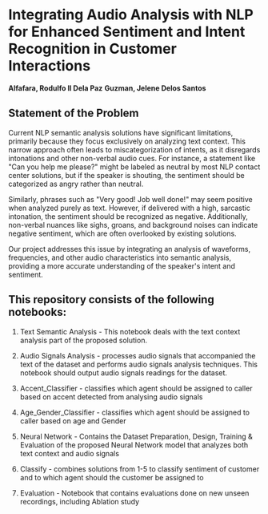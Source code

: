 # Integrating Audio Analysis with NLP for Enhanced Sentiment and Intent Recognition in Customer Interactions

__Alfafara, Rodulfo II Dela Paz__ 
__Guzman, Jelene Delos Santos__ 

## Statement of the Problem

Current NLP semantic analysis solutions have significant limitations, primarily because they focus exclusively on analyzing text context. This narrow approach often leads to miscategorization of intents, as it disregards intonations and other non-verbal audio cues. For instance, a statement like "Can you help me please?" might be labeled as neutral by most NLP contact center solutions, but if the speaker is shouting, the sentiment should be categorized as angry rather than neutral.

Similarly, phrases such as "Very good! Job well done!" may seem positive when analyzed purely as text. However, if delivered with a high, sarcastic intonation, the sentiment should be recognized as negative. Additionally, non-verbal nuances like sighs, groans, and background noises can indicate negative sentiment, which are often overlooked by existing solutions.

Our project addresses this issue by integrating an analysis of waveforms, frequencies, and other audio characteristics into semantic analysis, providing a more accurate understanding of the speaker's intent and sentiment.

## This repository consists of the following notebooks:

1) Text Semantic Analysis - This notebook deals with the text context analysis part of the proposed solution. 

2) Audio Signals Analysis - processes audio signals that accompanied the text of the dataset and performs audio signals analysis techniques. This notebook should output audio signals readings for the dataset. 

3) Accent_Classifier - classifies which agent should be assigned to caller based on accent detected from analysing audio signals

4) Age_Gender_Classifier - classifies which agent should be assigned to caller based on age and Gender

5) Neural Network - Contains the Dataset Preparation, Design, Training & Evaluation of the proposed Neural Network model that analyzes both text context and audio signals 

6) Classify - combines solutions from 1-5 to classify sentiment of customer and to which agent should the customer be assigned to

7) Evaluation - Notebook that contains evaluations done on new unseen recordings, including Ablation study